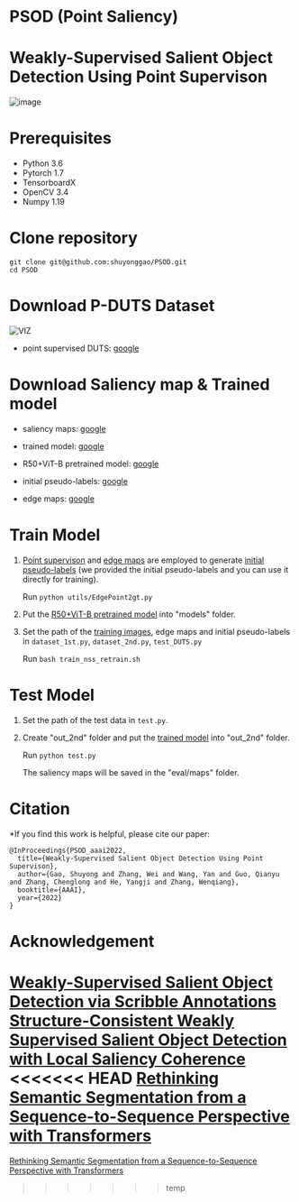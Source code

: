 # PSOD (Point Saliency)
# Weakly-Supervised Salient Object Detection Using Point Supervison


![image](https://user-images.githubusercontent.com/34783695/159275127-1a6bd023-5b97-427a-9f5c-4b4854656415.png)


# Prerequisites
- Python 3.6
- Pytorch 1.7
- TensorboardX
- OpenCV 3.4
- Numpy 1.19

# Clone repository
```
git clone git@github.com:shuyonggao/PSOD.git
cd PSOD
```


# Download P-DUTS Dataset
![VIZ](https://user-images.githubusercontent.com/34783695/165979177-3ecef77f-d553-4747-97f7-2f7788c2adad.png)

* point supervised DUTS: [google](https://drive.google.com/file/d/1ZV2Bk1nZ3GRqcVvrabybSKT8N-1XsSH8/view?usp=sharing)

# Download Saliency map & Trained model
* saliency maps: [google](https://drive.google.com/file/d/1TqIOXidkxkhq9nI0KBMApREam-EMnnr-/view?usp=sharing)

* trained model: [google](https://drive.google.com/file/d/1S8za3FiPalP0wRqazjj060wm1Sc3XwrB/view?usp=sharing)

* R50+ViT-B pretrained model: [google]()

* initial pseudo-labels: [google](https://drive.google.com/file/d/1TqIOXidkxkhq9nI0KBMApREam-EMnnr-/view?usp=sharing)

* edge maps: [google](https://drive.google.com/file/d/1Juzi-TZJfrB9iv_4UOYs60qn2VpZ033h/view?usp=sharing)



# Train Model

1. [Point supervison](https://drive.google.com/file/d/1ZV2Bk1nZ3GRqcVvrabybSKT8N-1XsSH8/view?usp=sharing) and [edge maps]() are employed to generate [initial pseudo-labels](https://drive.google.com/file/d/1TqIOXidkxkhq9nI0KBMApREam-EMnnr-/view?usp=sharing) (we provided the initial pseudo-labels and you can use it directly for training).

    Run ```python utils/EdgePoint2gt.py```

2. Put the [R50+ViT-B pretrained model]() into "models" folder.

3. Set the path of the [training images](http://saliencydetection.net/duts/), edge maps and initial pseudo-labels in ```dataset_1st.py```, ```dataset_2nd.py```, ```test_DUTS.py```

    Run ```bash train_nss_retrain.sh```
# Test Model

1. Set the path of the test data in ```test.py```.

2. Create "out_2nd" folder and put the [trained model](https://drive.google.com/file/d/1S8za3FiPalP0wRqazjj060wm1Sc3XwrB/view?usp=sharing) into "out_2nd" folder.

    Run ```python test.py```

    The saliency maps will be saved in the "eval/maps" folder.

# Citation

*If you find this work is helpful, please cite our paper:
```
@InProceedings{PSOD_aaai2022,
  title={Weakly-Supervised Salient Object Detection Using Point Supervison},
  author={Gao, Shuyong and Zhang, Wei and Wang, Yan and Guo, Qianyu and Zhang, Chenglong and He, Yangji and Zhang, Wenqiang},
  booktitle={AAAI},
  year={2022}
}
```

# Acknowledgement
[Weakly-Supervised Salient Object Detection via Scribble Annotations](https://github.com/JingZhang617/Scribble_Saliency)
[Structure-Consistent Weakly Supervised Salient Object Detection with Local Saliency Coherence]()
<<<<<<< HEAD
[Rethinking Semantic Segmentation from a Sequence-to-Sequence Perspective with Transformers]()
=======
[Rethinking Semantic Segmentation from a Sequence-to-Sequence Perspective with Transformers]()
>>>>>>> temp
